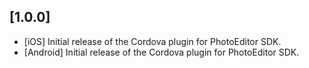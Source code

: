 ## [1.0.0]
* [iOS] Initial release of the Cordova plugin for PhotoEditor SDK.
* [Android] Initial release of the Cordova plugin for PhotoEditor SDK.
